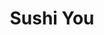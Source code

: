 ---
layout: place
title: "Sushi You"
permalink: /new-york/oakland-gardens/sushi-you.html
stateAbbr: NY
stateName: New York
cityName: Oakland Gardens
seo:
  name: "Sushi You"
  type: Restaurant
  links: null
description: "Looking for sushi in Oakland Gardens, New York? Check out Sushi You for a delightful Japanese dining experience. Enjoy a variety of sushi and other dishes in..."
place_id: ChIJuXV3eY1hwokR-twu4LiPaRI
photos:
  - name: >-
      places/ChIJuXV3eY1hwokR-twu4LiPaRI/photos/AeeoHcLT6PNgG_gHOQspFBifczU5hVfRA-9hEwQy0F7dz5asFVdKP1bDJTR4JTYUnf8T82mExcYASkhbhdSIrit4mbz7lPd5yocd5pgeIrx2irWM4DiCln98v-0CBNK7_btQWejXYEK1SaX1aerAtnEqbOCCwUN3eFzsjNViOJCxo-m2zQvDoeNIaBls9zUX0x5IdMYduzsGfTQlYAUXka8y-LQ6Sbw3Hr9O9b2EGQuTzCCHkc9TUk5LxAngNRzcEFQhtGHWR--RZgfe0jAaDdysIcH2B1ewYclkCmk4y1KTLOiIg_A23B2W83PpSw1_6ODdOUaYcdfN1hDkLFcw-3-089hR3Rw-PlftwTaKGo2G89FeZtAIHkd1cZ1qvCZIWhiAFzX67SjV-9GAi8fwUQxcnf5CXX_JU0pDqSyCO6Z9nxGHNHK4
    widthPx: 4032
    heightPx: 2688
    authorAttributions:
      - displayName: Quentin Hodges
        uri: https://maps.google.com/maps/contrib/106294995540909039160
        photoUri: >-
          https://lh3.googleusercontent.com/a-/ALV-UjUzlxevRZo3JeGA9YqFRcZ8pTQTSTgtgmNUrLkZKv2rd98ky-8Rsw=s100-p-k-no-mo
    flagContentUri: >-
      https://www.google.com/local/imagery/report/?cb_client=maps_api_places.places_api&image_key=!1e10!2sCIHM0ogKEICAgIDky-zlsAE&hl=en-US
    googleMapsUri: >-
      https://www.google.com/maps/place//data=!3m4!1e2!3m2!1sCIHM0ogKEICAgIDky-zlsAE!2e10!4m2!3m1!1s0x89c2618d797775b9:0x12698fb8e02edcfa
  - name: >-
      places/ChIJuXV3eY1hwokR-twu4LiPaRI/photos/AeeoHcIRbbFFMsQGZ6dkVLO1SCiewc1HEJogf0g2b0PkRBPAs7puxbdmOQTRiLayU40GTudKRTRw0JetfUwFVdINfq-5g1rs6EQpvKZJgVkxSYCXjTJXRzUUdIgjWnY_Yl82idNr2qNixRTJMXqtbNlGGTAeD7HK_FF3ya-g-GyxlhFeac-UnDSe_pVZrRjc76GFeqiP_zE97tTk4zrZPrpsEtuv3_XVugVJmdoXrEqZyUIB_lhdyzycz7GK1K5jON8xDmIjLBRQzL6miNH0BegxIt3UZwhSlYc1qJUSXlmXt6xSxUr3udMjagSbTIISAHmdNCNxtnPczdtIUdHRnaFn5WAVhzNZqlkres3wmMAdudXJH5cSIJ_ArTtk2Vqw_2XBxTLKOpU-g8L1ODRCL380X4ubDhVkJlkA-rZ3WCNZhJ-PUrU
    widthPx: 4608
    heightPx: 2112
    authorAttributions:
      - displayName: Andrey Laz
        uri: https://maps.google.com/maps/contrib/105755752335496921986
        photoUri: >-
          https://lh3.googleusercontent.com/a-/ALV-UjX4gsZgUVzzjOLZ6IgVvj1boRnvzk_cg7Uwd38KWNUoQTWSjKeR=s100-p-k-no-mo
    flagContentUri: >-
      https://www.google.com/local/imagery/report/?cb_client=maps_api_places.places_api&image_key=!1e10!2sCIHM0ogKEICAgIDsvLPl1QE&hl=en-US
    googleMapsUri: >-
      https://www.google.com/maps/place//data=!3m4!1e2!3m2!1sCIHM0ogKEICAgIDsvLPl1QE!2e10!4m2!3m1!1s0x89c2618d797775b9:0x12698fb8e02edcfa
  - name: >-
      places/ChIJuXV3eY1hwokR-twu4LiPaRI/photos/AeeoHcKXPNMi7EVHQUg8ekSUiI217Tn7njNIMLUK-MxDyGh0e7YKF3z8-6RF-H2RrSjHUnI3Il0bsc3wRn1Q7LU1Bdpo-YauNRmlEAHSemdePJuxH72qsDxDINL_uOoq01QSgtN4lwNha4Md-U5X3eywLeGDKz0IR6yPHgXt-_hYcnetIgi1vCUrVRtVbRdpZLo_5y5iktbf3BHq49lBZbxUKUBm4vH6aYogxdIi5KLsGQ59HL7_P358XAm4zkTq6xfc226PLOE6ScKm_jrXl-UAMtAdu3DhJzPlkBcpblh5ESqHe5xRfeAKSmfghw1dRJQhHHSoY8FJKFMQMrG8EuqgKfm-wDNRDljwBYAYRs1GbOrErlDfI8_SGV425rHaOlJCY3ZzgTcqQSsbDqqoEqghyLfVRGWQYUpN5ajp2QoiWx55y2SX
    widthPx: 3024
    heightPx: 4032
    authorAttributions:
      - displayName: Maria Carullo
        uri: https://maps.google.com/maps/contrib/118147969890165430712
        photoUri: >-
          https://lh3.googleusercontent.com/a-/ALV-UjUbmHvSut6ocyuTcyYU65R3utpE3khCGgPSmY4J_xtrF141Gsgq=s100-p-k-no-mo
    flagContentUri: >-
      https://www.google.com/local/imagery/report/?cb_client=maps_api_places.places_api&image_key=!1e10!2sCIHM0ogKEICAgICZibbgsgE&hl=en-US
    googleMapsUri: >-
      https://www.google.com/maps/place//data=!3m4!1e2!3m2!1sCIHM0ogKEICAgICZibbgsgE!2e10!4m2!3m1!1s0x89c2618d797775b9:0x12698fb8e02edcfa
  - name: >-
      places/ChIJuXV3eY1hwokR-twu4LiPaRI/photos/AeeoHcJliHIiZQTYp02qjQNnsRiD_dmndmELBsnP8WGEV8vnPTaj1IUORLV1Uu3CX_85m9XRTHpYMV827cOmZuqv_Yz134h182gFj7FAIKwRwhtO-a_iPgAuE4xh6zxebilPNuMnHmtEDB0zq07WIv5YTQ0g0G9blwL3Sm9qi0ozeU7wOS5aGXM8iI-HHuTLtXmuCw_e9P2uCjbXs1ZCQiHkf04pPGja2uLLnFfueZGIo7LL67i0OZ-dbC6skAUKV7AfjwvoVnBINmCYoVLlmDtfiNtg3GIZ5hJcuTg3-bJsoFlnyUclq1Zwv62RN-BJ6nl2A03ybjcFUR2UDNPQdWLNz85vmB5w3q6GcHsR9VmwodiK8u_V8TGUQkxP3DiMIkza0-iTe82PJYyPXsPk1TRr0P-rSh962nu9pDyEetF3rNzlIoRE
    widthPx: 4032
    heightPx: 3024
    authorAttributions:
      - displayName: J L
        uri: https://maps.google.com/maps/contrib/111388679009799691958
        photoUri: >-
          https://lh3.googleusercontent.com/a-/ALV-UjWVCAVLW7tlwRSq3Pz1FjyE3I2pjLQpB8xCuVMGFvqurEsJABd2Sw=s100-p-k-no-mo
    flagContentUri: >-
      https://www.google.com/local/imagery/report/?cb_client=maps_api_places.places_api&image_key=!1e10!2sCIHM0ogKEICAgICDv8yhyAE&hl=en-US
    googleMapsUri: >-
      https://www.google.com/maps/place//data=!3m4!1e2!3m2!1sCIHM0ogKEICAgICDv8yhyAE!2e10!4m2!3m1!1s0x89c2618d797775b9:0x12698fb8e02edcfa
  - name: >-
      places/ChIJuXV3eY1hwokR-twu4LiPaRI/photos/AeeoHcLLHtWiLAWe-7zVHA9KAuGt9aCM_HdaXNTBRRWR1FFpzQDm2u6MmwqY90Y82Ax8flgsiU1vMtbkr6xEZHiakVwpCV-MRzlysGPeIoO17hEy4rfX711Lff-cBU7GO2ciTA9KbmFc87EMgFH3OJofbWt7JhFTbSReudxYV2v3JoQ5cp4LpyzSrL58kLFR_mXazBOktM8CCAcWFQAUKfJnhK9ViMgih5djhqJplmHAdgdISpSwd_G3OS3dBz0DrCU6M0fv_8CSyh1tyB3MPHBzeWdmbs1beiCWBucJuT06AXApZgf3E73zOgNEWUzUo0PxfPX5QOovQw86O3sjNzOal0tUoqhjivoYZFhhyZ3TKEKYd0PeJVyEMZCt0R46LDkWNsttrSRmB2VviQUgfqyp7ibeYzSay5__UEBCTmN8zpBIfw
    widthPx: 4000
    heightPx: 2252
    authorAttributions:
      - displayName: Gokul Kalla
        uri: https://maps.google.com/maps/contrib/105374478427447598206
        photoUri: >-
          https://lh3.googleusercontent.com/a-/ALV-UjU0hkX0YJTc22bMBKZMLcndUvGQB8dho3I8_H4NGHkKKZVpGGRsAw=s100-p-k-no-mo
    flagContentUri: >-
      https://www.google.com/local/imagery/report/?cb_client=maps_api_places.places_api&image_key=!1e10!2sCIHM0ogKEICAgICD3c3rHA&hl=en-US
    googleMapsUri: >-
      https://www.google.com/maps/place//data=!3m4!1e2!3m2!1sCIHM0ogKEICAgICD3c3rHA!2e10!4m2!3m1!1s0x89c2618d797775b9:0x12698fb8e02edcfa
  - name: >-
      places/ChIJuXV3eY1hwokR-twu4LiPaRI/photos/AeeoHcK0iENyV_vnGe1GLZu9cLS1FZb5cBz9-vqLjwHoo2HOxbpJYIMTZWhWWMoZh8syqs70vmkbeLXHKjC6KrvZjCB2DufkkdVNN_bpulekaIzzyNWRetvJCE_RbbWUcGNZLC1TMVoT7kfClqB3pu3X_KkN4Lpym33JyclO8I5Dk6Nz5aqtg9n4bfmG96rsjUA_i2ErymYVtkWe55c2OH-U9aV1Xppd7xuDFt3iFWYMKjTcRAEvuSKXn3SbcBVKQwZZk9jwasZg2CEYYynrNctCT-zSWJUo6dkvQJNxZVsWaZtyM3k3C2lYjA8DbeTCy7WiV5dydD8vAvZw7dEJW44I_gUp4dREIxCjOlRRyo2F4BKip8hR4a6KtkSLhwWThhxrNVZjaU-NZmItEHb348gZC4MUOcdvUP88iaGsgtqFfnvIu0rP
    widthPx: 4000
    heightPx: 2252
    authorAttributions:
      - displayName: Gokul Kalla
        uri: https://maps.google.com/maps/contrib/105374478427447598206
        photoUri: >-
          https://lh3.googleusercontent.com/a-/ALV-UjU0hkX0YJTc22bMBKZMLcndUvGQB8dho3I8_H4NGHkKKZVpGGRsAw=s100-p-k-no-mo
    flagContentUri: >-
      https://www.google.com/local/imagery/report/?cb_client=maps_api_places.places_api&image_key=!1e10!2sCIHM0ogKEICAgICD3c3rnAE&hl=en-US
    googleMapsUri: >-
      https://www.google.com/maps/place//data=!3m4!1e2!3m2!1sCIHM0ogKEICAgICD3c3rnAE!2e10!4m2!3m1!1s0x89c2618d797775b9:0x12698fb8e02edcfa
  - name: >-
      places/ChIJuXV3eY1hwokR-twu4LiPaRI/photos/AeeoHcKLGY3UAFeLovXMpeN5y-3KI033suY63etoJxd548c2hhMJe-xogR2pjKsSQHD_XB7sT5WaFsi3vbs7Jl8yfy-LrSsAe6HoKXASm_camuDfFkrzfrtMAsSUK-FiApn1iG5fFiw4_wmCFz-ouqn4_Ss3BMXAMEU8uKyy1Hbq6uqBIVK8aTbbBBr1t91YuSGCUE6_TFM0XZYJAOc5RavKn5B9bEK2QJFSn1v9Y7G8EpytrFXMypKtlLSNwr9-unMUWNb-dsDJ2JIz7omuGXMNzoYzh5Du7q7aecAOBPuYOsAaK5FdxBPkcUe0rrn-0fWxBwhjVZ11TYiWnThhGSFMSOTzK5hTPv_wPgO4q2_gOFHPbupntJL60BG9Z7Z8aOVwtQmCNx1wiG5ejs-mqaz0xIOlr8haI9kP7hNOab858CiUxQ
    widthPx: 3000
    heightPx: 4000
    authorAttributions:
      - displayName: David Ng
        uri: https://maps.google.com/maps/contrib/107310110914975465854
        photoUri: >-
          https://lh3.googleusercontent.com/a-/ALV-UjX1zoqAMMDUc-osBeagowkhgYywJs6Zgg2zsSKRhfYKPNGP6U5a=s100-p-k-no-mo
    flagContentUri: >-
      https://www.google.com/local/imagery/report/?cb_client=maps_api_places.places_api&image_key=!1e10!2sCIHM0ogKEICAgICt8p7nCw&hl=en-US
    googleMapsUri: >-
      https://www.google.com/maps/place//data=!3m4!1e2!3m2!1sCIHM0ogKEICAgICt8p7nCw!2e10!4m2!3m1!1s0x89c2618d797775b9:0x12698fb8e02edcfa
  - name: >-
      places/ChIJuXV3eY1hwokR-twu4LiPaRI/photos/AeeoHcJZmMOUnHGjnL_KY7q05LIT_FbASNKAd1wNbZuyaqnOpZG8dxO6hJCSwjDgvPHDwGFuIErrAhUxV_rK4i1Zc1OPEh3iq1RK0_XhIiUBVQD4_dLAS-h8O6sjQdeUXnc2G8VQdRtQ-ZGwtcOq5QDXUO_D2gymTJiDoF1ZWBLXZk1LoV1iFm0BRER1aVQexDNtGeKWc48Sm0VAlw_-pD8ME5g8T6cUCEn4eu00LhdpCebfOHMBrtk6S-yxadaTETVZo8HCWRbmC2qC-wcOENu-7eecRKva5hkiJY53Y2UbTcjeLYLQng1R_axcQUA0bjaWvgdVOQ1l8xccLrpeV41V_djjb3mpUhYEKTtLoUtr3u35_1_YAJpQpJIdQNE6yEWV-HekgGLf1Pdnfd30CCg9mPTYY42yXhBmiG9Xf0enfFw
    widthPx: 3072
    heightPx: 4080
    authorAttributions:
      - displayName: Navin Reddi
        uri: https://maps.google.com/maps/contrib/108031259740049169799
        photoUri: >-
          https://lh3.googleusercontent.com/a-/ALV-UjXtoIrUr1nreANrOIRw_PKRw9Wp5k2mIc4JVeQS0mwz-G3IrFPlnA=s100-p-k-no-mo
    flagContentUri: >-
      https://www.google.com/local/imagery/report/?cb_client=maps_api_places.places_api&image_key=!1e10!2sCIHM0ogKEICAgICZiqjEXg&hl=en-US
    googleMapsUri: >-
      https://www.google.com/maps/place//data=!3m4!1e2!3m2!1sCIHM0ogKEICAgICZiqjEXg!2e10!4m2!3m1!1s0x89c2618d797775b9:0x12698fb8e02edcfa
  - name: >-
      places/ChIJuXV3eY1hwokR-twu4LiPaRI/photos/AeeoHcL_p_S7onnO14XTz_X-wNvlOzr7C1FWnrMYfbwmL1WvdPL7gTy99EYNphzmRyNeOMKNZqAq1ViDGjb9Cdg0wVbpCcjc9YOQoTSSKhzIEYS4HrJVxv1sQjHlXsCYQQckw3dL9vyToinKUvIq5LWLRhAVLpaqbBjfQxtHGhNXqXryKyayuO_ZsaIOnlp0bpb_n7_YbezyuWiN14Tv6rFzFeIFKfnQGh-7oP6xl2s7ekshHPKXy958BGwMbpSEDiuVQ12b3pIj874EnVRE4zfyecidPlFJuEPl0jo8MZvU8E2JIbvZtbTldbxO0TF3hyIHvsZIVEoopDryeBr17wAY87UHao_wITr81N8fWNQGt-3qZWxZEKYFbPP3PqwWq5voX-tzpL585mQEgqaOeX3i0wGy3Z9AHb3pcB3MP4Hf_Zjwbtk
    widthPx: 4080
    heightPx: 3072
    authorAttributions:
      - displayName: Navin Reddi
        uri: https://maps.google.com/maps/contrib/108031259740049169799
        photoUri: >-
          https://lh3.googleusercontent.com/a-/ALV-UjXtoIrUr1nreANrOIRw_PKRw9Wp5k2mIc4JVeQS0mwz-G3IrFPlnA=s100-p-k-no-mo
    flagContentUri: >-
      https://www.google.com/local/imagery/report/?cb_client=maps_api_places.places_api&image_key=!1e10!2sCIHM0ogKEICAgICZiqjU6wE&hl=en-US
    googleMapsUri: >-
      https://www.google.com/maps/place//data=!3m4!1e2!3m2!1sCIHM0ogKEICAgICZiqjU6wE!2e10!4m2!3m1!1s0x89c2618d797775b9:0x12698fb8e02edcfa
  - name: >-
      places/ChIJuXV3eY1hwokR-twu4LiPaRI/photos/AeeoHcK5DwHNTlc0ZeCQ_ab2FjLFo_tAv7tgFyiHeoa9H-Z5P9xxEYbixpvTRb3W6vntUPZ7zBqrZgdbOXmvmMorCwRX5gZvbrtF_R4uIoLzdSHfRFU1D_CC06UosCTnL_wIQdrnmKk7Dz5cJf_Lmwgi4fmGYetUWSfcUXYf9prN-czTVsOzmDqMjkxkq7KWsGZp41wnzK_zJaQllD0Lx_kg0Y_phgQo6Ao1S3oZ5IRaEQna5as1nQhuWsddw_IZ8Jr5zjcKlsTN5mYo34hpU5BSmtkYOKX9_7W7UBCPu4a4zF1CZYY03A5QIN7LGSw_eM0nIpQcrOZfqVF7ZN76QmPbHFkegOSgiGGBGBgKFwL4aKXho_pRC3p57nVJlFh8COiqC9VaGzlmXpKmLOnDUYpEz5Y43nACfNbGUE-DAGdMjZnPgns
    widthPx: 3024
    heightPx: 4032
    authorAttributions:
      - displayName: Sunny B
        uri: https://maps.google.com/maps/contrib/107848971501651200759
        photoUri: >-
          https://lh3.googleusercontent.com/a-/ALV-UjVXfZTKopncFuzLnrwkmXe9el4CrAAdiW9N0r4MzoMg0D_HlUou=s100-p-k-no-mo
    flagContentUri: >-
      https://www.google.com/local/imagery/report/?cb_client=maps_api_places.places_api&image_key=!1e10!2sCIHM0ogKEICAgIDRsbHvngE&hl=en-US
    googleMapsUri: >-
      https://www.google.com/maps/place//data=!3m4!1e2!3m2!1sCIHM0ogKEICAgIDRsbHvngE!2e10!4m2!3m1!1s0x89c2618d797775b9:0x12698fb8e02edcfa
address: 215-05 73rd Ave, Oakland Gardens, NY 11364, USA
street: 215-05 73rd Ave
city: Oakland Gardens
state: NY
zip: '11364'
country: USA
neighborhood: Oakland Gardens
latitude: '40.740803'
longitude: '-73.759105'
accessibility_options:
  wheelchairAccessibleEntrance: true
  wheelchairAccessibleRestroom: true
  wheelchairAccessibleSeating: true
business_status: OPERATIONAL
name: Sushi You
google_maps_links:
  directionsUri: >-
    https://www.google.com/maps/dir//''/data=!4m7!4m6!1m1!4e2!1m2!1m1!1s0x89c2618d797775b9:0x12698fb8e02edcfa!3e0
  placeUri: https://maps.google.com/?cid=1326749589435243770
  writeAReviewUri: >-
    https://www.google.com/maps/place//data=!4m3!3m2!1s0x89c2618d797775b9:0x12698fb8e02edcfa!12e1
  reviewsUri: >-
    https://www.google.com/maps/place//data=!4m4!3m3!1s0x89c2618d797775b9:0x12698fb8e02edcfa!9m1!1b1
  photosUri: >-
    https://www.google.com/maps/place//data=!4m3!3m2!1s0x89c2618d797775b9:0x12698fb8e02edcfa!10e5
primary_type: Sushi Restaurant
opening_hours:
  regular: null
  current: null
secondary_opening_hours:
  regular:
    weekdayDescriptions: null
    type: null
  current:
    weekdayDescriptions: null
    type: null
phone: null
price_level: null
price_range: null
rating: null
rating_count: 0
website: null
reviews: null
parking_options: null
payment_options: null
allow_dogs: null
curbside_pickup: null
delivery: null
dine_in: null
good_for_children: null
good_for_groups: null
good_for_sports: null
live_music: null
menu_for_children: null
outdoor_seating: null
reservable: null
restroom: null
serves_beer: null
serves_breakfast: null
serves_brunch: null
serves_cocktails: null
serves_coffee: null
serves_dinner: null
serves_dessert: null
serves_lunch: null
serves_vegetarian_food: null
serves_wine: null
takeout: null
summary: null

---
